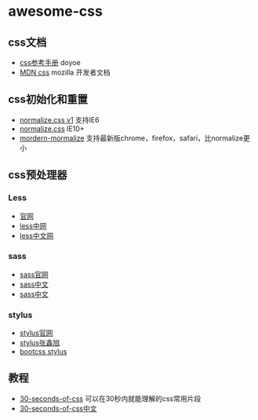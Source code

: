# awesome-css

## css文档

* [css参考手册](http://css.doyoe.com/) doyoe
* [MDN css](https://developer.mozilla.org/zh-CN/docs/Web/CSS) mozilla 开发者文档

## css初始化和重置

* [normalize.css v1](https://github.com/necolas/normalize.css/tree/v1) 支持IE6
* [normalize.css](https://github.com/necolas/normalize.css) IE10+
* [mordern-mormalize](https://github.com/sindresorhus/modern-normalize) 支持最新版chrome，firefox，safari，比normalize更小

## css预处理器

### Less

* [官网](http://lesscss.org/)
* [less中网](https://less.bootcss.com/)
* [less中文网](http://lesscss.cn/)

### sass

* [sass官网](https://sass-lang.com/)
* [sass中文](https://www.sasscss.com/)
* [sass中文](http://sass.bootcss.com/)

### stylus

* [stylus官网](http://stylus-lang.com/)
* [stylus张鑫旭](https://www.zhangxinxu.com/jq/stylus/)
* [bootcss stylus](https://stylus.bootcss.com/)

## 教程

* [30-seconds-of-css](https://30-seconds.github.io/30-seconds-of-css/) 可以在30秒内就能理解的css常用片段
* [30-seconds-of-css中文](http://caibaojian.com/30-seconds-of-css/)
